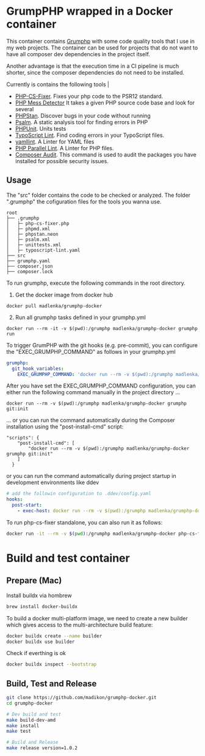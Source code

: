 # GrumpPHP wrapped in a Docker container

This container contains [Grumphp](https://github.com/phpro/grumphp)  with some code quality tools that I use in my web projects. 
The container can be used for projects that do not want to have all composer dev dependencies in the project itself.

Another advantage is that the execution time in a CI pipeline is much shorter, since the composer dependencies do not need to be installed.

Currently is contains the following tools
                                              |
* [PHP-CS-Fixer](https://github.com/FriendsOfPHP/PHP-CS-Fixer). Fixes your php code to the PSR12 standard.
* [PHP Mess Detector](https://phpmd.org/) It takes a given PHP source code base and look for several 
* [PHPStan](https://github.com/phpstan/phpstan). Discover bugs in your code without running 
* [Psalm](https://github.com/vimeo/psalm). A static analysis tool for finding errors in PHP 
* [PHPUnit](https://phpunit.de/). Units tests
* [TypoScript Lint](https://github.com/martin-helmich/typo3-typoscript-lint). Find coding errors in your TypoScript files.  
* [yamllint](https://yamllint.readthedocs.io/en/stable/). A Linter for YAML files
* [PHP Parallel Lint](https://github.com/php-parallel-lint/PHP-Parallel-Lint). A Linter for PHP files.   
* [Composer Audit](https://getcomposer.org/doc/03-cli.md#audit). This command is used to audit the packages you have installed for possible security issues.

## Usage

The "src" folder contains the code to be checked or analyzed.
The folder ".grumphp" the cofiguration files for the tools you wanna use.

```
root
├── .grumphp
│   ├─ php-cs-fixer.php
│   ├─ phpmd.xml
│   ├─ phpstan.neon
│   ├─ psalm.xml
│   ├─ unittests.xml
│   ├─ typoscript-lint.yaml
├── src
├── grumphp.yaml
├── composer.json
├── composer.lock
```

To run grumphp, execute the following commands in the root directory.

1. Get the docker image from docker hub
```
docker pull madlenka/grumphp-docker
```

2. Run all grumphp tasks defined in your grumphp.yml
```
docker run --rm -it -v $(pwd):/grumphp madlenka/grumphp-docker grumphp run
```

To trigger GrumPHP with the git hooks (e.g. pre-commit), you can configure the "EXEC_GRUMPHP_COMMAND" as follows in your grumphp.yml

```yaml
grumphp:
  git_hook_variables:
    EXEC_GRUMPHP_COMMAND: 'docker run --rm -v $(pwd):/grumphp madlenka/grumphp-docker'
```

After you have set the EXEC_GRUMPHP_COMMAND configuration, you can either run the following command manually in the project directory ...
```
docker run --rm -v $(pwd):/grumphp madlenka/grumphp-docker grumphp git:init
```

... or you can run the command automatically during the Composer installation using the "post-install-cmd" script:
```
"scripts": {
    "post-install-cmd": [
        "docker run --rm -v $(pwd):/grumphp madlenka/grumphp-docker grumphp git:init"
    ]
  }
```

or you can run the command automatically during project startup in development environments like ddev

```yaml
# add the followin configuration to .ddev/config.yaml 
hooks:
  post-start:
    - exec-host: docker run --rm -v $(pwd):/grumphp madlenka/grumphp-docker grumphp git:init
```

To run php-cs-fixer standalone, you can also run it as follows:

```bash
docker run -it --rm -v $(pwd):/grumphp madlenka/grumphp-docker php-cs-fixer fix "src" --config ".grumphp/.php-cs-fixer.php"
```

# Build and test container

## Prepare (Mac)

Install buildx via hombrew

```bash
brew install docker-buildx
```

To build a docker multi-platform image, we need to create a new builder which gives access to the multi-architecture build feature:

```bash
docker buildx create --name builder
docker buildx use builder
```

Check if everthing is ok

```bash
docker buildx inspect --bootstrap
```

## Build, Test and Release

```bash
git clone https://github.com/madikon/grumphp-docker.git
cd grumphp-docker

# Dev build and test
make build-dev-amd
make install
make test

# Build and Release 
make release version=1.0.2
```